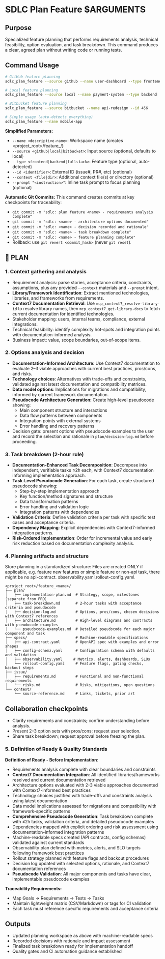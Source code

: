 # SDLC Plan Feature $ARGUMENTS

## Purpose
Specialized feature planning that performs requirements analysis, technical feasibility, option
evaluation, and task breakdown. This command produces a clear, agreed plan without writing code
or running tests.

## Command Usage
```bash
# GitHub feature planning
sdlc_plan_feature --source github --name user-dashboard --type frontend --id 789

# Local feature planning
sdlc_plan_feature --source local --name payment-system --type backend

# Bitbucket feature planning
sdlc_plan_feature --source bitbucket --name api-redesign --id 456

# Simple usage (auto-detects everything)
sdlc_plan_feature --name mobile-app
```

**Simplified Parameters:**
- `--name <descriptive-name>`: Workspace name (creates <project_root>/feature_<name>/)
- `--source <github|local|bitbucket>`: Input source (optional, defaults to local)
- `--type <frontend|backend|fullstack>`: Feature type (optional, auto-detected)
- `--id <identifier>`: External ID (issue#, PR#, etc) (optional)
- `--context <file|dir>`: Additional context file(s) or directory (optional)
- `--prompt "<instruction>"`: Inline task prompt to focus planning (optional)

**Automatic Git Commits:**
This command creates commits at key checkpoints for traceability:
- `git commit -m "sdlc: plan feature <name> - requirements analysis complete"`
- `git commit -m "sdlc: <name> - architecture options documented"`
- `git commit -m "sdlc: <name> - decision recorded and rationale"`
- `git commit -m "sdlc: <name> - task breakdown complete"`
- `git commit -m "sdlc: <name> - feature planning complete"`
- Rollback: use `git revert <commit_hash>` (never `git reset`).

## 🔹 PLAN
### 1. Context gathering and analysis
- Requirement analysis: parse stories, acceptance criteria, constraints, assumptions, plus any
  provided `--context` materials and `--prompt` intent.
- **Library/Framework Identification**: Extract mentioned technologies, libraries, and frameworks from requirements.
- **Context7 Documentation Retrieval**: Use `mcp_context7_resolve-library-id` to resolve library names, then `mcp_context7_get-library-docs` to fetch current documentation for identified technologies.
- Stakeholder mapping: users, internal teams, compliance, external integrations.
- Technical feasibility: identify complexity hot-spots and integration points with documentation-informed analysis.
- Business impact: value, scope boundaries, out-of-scope items.

### 2. Options analysis and decision
- **Documentation-Informed Architecture**: Use Context7 documentation to evaluate 2–3 viable approaches with current best practices, pros/cons, and risks.
- **Technology choices**: Alternatives with trade-offs and constraints, validated against latest documentation and compatibility matrices.
- **Data model options**: Implications for migrations and compatibility, informed by current framework documentation.
- **Pseudocode Architecture Generation**: Create high-level pseudocode showing:
  - Main component structure and interactions
  - Data flow patterns between components
  - Integration points with external systems
  - Error handling and recovery patterns
- Decision gate: present options with pseudocode examples to the user and record the selection and rationale in
  `plan/decision-log.md` before proceeding.

### 3. Task breakdown (2-hour rule)
- **Documentation-Enhanced Task Decomposition**: Decompose into independent, verifiable tasks ≤2h each, with Context7 documentation informing implementation approach.
- **Task-Level Pseudocode Generation**: For each task, create structured pseudocode showing:
  - Step-by-step implementation approach
  - Key function/method signatures and structure
  - Data transformation patterns
  - Error handling and validation logic
  - Integration patterns with dependencies
- **Validation Criteria**: Define validation criteria per task with specific test cases and acceptance criteria.
- **Dependency Mapping**: Explicit dependencies with Context7-informed integration patterns.
- **Risk-Ordered Implementation**: Order for incremental value and early risk reduction based on documentation complexity analysis.

### 4. Planning artifacts and structure
Store planning in a standardized structure:
Files are created ONLY if applicable, e.g. feature new features or simple feature or non-api task, there might be no api-contract. observability.yaml,rollout-config.yaml.
```
<project_root>/feature_<name>/
├── plan/
│   ├── implementation-plan.md  # Strategy, scope, milestones (separate from PRD)
│   ├── task-breakdown.md       # 2-hour tasks with acceptance criteria and pseudocode
│   ├── decision-log.md         # Options, pros/cons, chosen decisions with Context7 references
│   ├── architecture.md         # High-level diagrams and contracts with pseudocode examples
│   └── pseudocode-examples.md  # Detailed pseudocode for each major component and task
├── specs/                      # Machine-readable specifications  
│   ├── api-contract.yaml       # OpenAPI spec with examples and error shapes
│   ├── config-schema.yaml      # Configuration schema with defaults and validation
│   ├── observability.yaml     # Metrics, alerts, dashboards, SLOs
│   └── rollout-config.yaml     # Feature flags, gating checks, backout steps
├── issue/
│   ├── requirements.md         # Functional and non-functional requirements
│   └── risks.md                # Risks, mitigations, open questions
└── context/
    └── source-reference.md     # Links, tickets, prior art
```

## Collaboration checkpoints
- Clarify requirements and constraints; confirm understanding before analysis.
- Present 2–3 option sets with pros/cons; request user selection.
- Share task breakdown; request approval before freezing the plan.

### 5. Definition of Ready & Quality Standards

**Definition of Ready - Before Implementation:**
- Requirements analysis complete with clear boundaries and constraints
- **Context7 Documentation Integration**: All identified libraries/frameworks resolved and current documentation retrieved
- Architecture options evaluated with 2-3 viable approaches documented with Context7-informed best practices
- Technology choices justified with trade-offs and constraints analysis using latest documentation
- Data model implications assessed for migrations and compatibility with framework-specific patterns
- **Comprehensive Pseudocode Generation**: Task breakdown complete with ≤2h tasks, validation criteria, and detailed pseudocode examples
- Dependencies mapped with explicit ordering and risk assessment using documentation-informed integration patterns
- Machine-readable specs created (API contracts, config schemas) validated against current standards
- Observability plan defined with metrics, alerts, and SLO targets following framework best practices
- Rollout strategy planned with feature flags and backout procedures
- Decision log updated with selected options, rationale, and Context7 documentation references
- **Pseudocode Validation**: All major components and tasks have clear, implementable pseudocode examples

**Traceability Requirements:**
- Map Goals → Requirements → Tests → Tasks
- Maintain lightweight matrix (CSV/Markdown) or tags for CI validation
- Each task must reference specific requirements and acceptance criteria

## Outputs
- Updated planning workspace as above with machine-readable specs
- Recorded decisions with rationale and impact assessment
- Finalized task breakdown ready for implementation handoff
- Quality gates and CI automation guidance established

